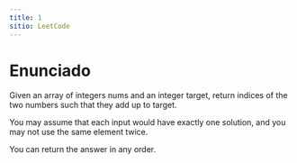 ```yaml
---
title: 1
sitio: LeetCode
---
```

# Enunciado
<!--excerpt title-->

Given an array of integers nums and an integer target, return indices of the two numbers such that they add up to target.

You may assume that each input would have exactly one solution, and you may not use the same element twice.

You can return the answer in any order.